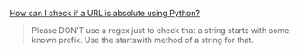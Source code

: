 [How can I check if a URL is absolute using Python?](https://stackoverflow.com/questions/8357098/how-can-i-check-if-a-url-is-absolute-using-python)
>Please DON'T use a regex just to check that a string starts with some known prefix. Use the startswith method of a string for that.